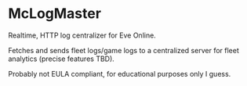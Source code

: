 # McLogMaster

Realtime, HTTP log centralizer for Eve Online.

Fetches and sends fleet logs/game logs to a centralized server for fleet analytics (precise features TBD).

Probably not EULA compliant, for educational purposes only I guess.